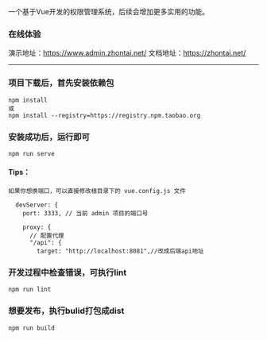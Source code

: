 ﻿
一个基于Vue开发的权限管理系统，后续会增加更多实用的功能。

### 在线体验
演示地址：https://www.admin.zhontai.net/
文档地址：https://zhontai.net/

*********************************************************
### 项目下载后，首先安装依赖包
```
npm install
或
npm install --registry=https://registry.npm.taobao.org
```

### 安装成功后，运行即可
```
npm run serve
```

#### Tips：



```
如果你想换端口，可以直接修改根目录下的 vue.config.js 文件

  devServer: {
    port: 3333, // 当前 admin 项目的端口号

    proxy: {
      // 配置代理
      "/api": {
        target: "http://localhost:8081",//改成后端api地址

```

### 开发过程中检查错误，可执行lint
```
npm run lint
```

### 想要发布，执行bulid打包成dist
```
npm run build
```
